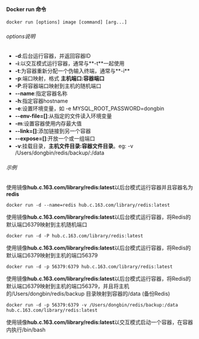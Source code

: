 

#### Docker run 命令

```properties
docker run [options] image [command] [arg...]
```

###### options说明

- **-d**:后台运行容器，并返回容器ID
- **-i**:以交互模式运行容器，通常与**-t**一起使用
- **-t**:为容器重新分配一个伪输入终端，通常与**-i**
- **-p**:端口映射，格式 **主机端口:容器端口**
- **-P**:将容器端口映射到主机的随机端口
- **--name**:指定容器名称
- **-h**:指定容器hostname
- **-e**:设置环境变量，如 -e MYSQL_ROOT_PASSWORD=dongbin
- **--env-file=[]**:从指定的文件读入环境变量
- **-m**:设置容器使用内存最大值
- **--link=[]**:添加链接到另一个容器
- **--expose=[]**:开放一个或一组端口
- **-v**:挂载目录，**主机文件目录:容器文件目录**。eg: -v /Users/dongbin/redis/backup/:/data

###### 示例

使用镜像**hub.c.163.com/library/redis:latest**以后台模式运行容器并且容器名为 **redis**

```properties
docker run -d --name=redis hub.c.163.com/library/redis:latest
```

使用镜像**hub.c.163.com/library/redis:latest**以后台模式运行容器，将Redis的默认端口6379映射到主机随机端口

```properties
docker run -d -P hub.c.163.com/library/redis:latest
```

使用镜像**hub.c.163.com/library/redis:latest**以后台模式运行容器，将Redis的默认端口6379映射到主机的端口56379

```properties
docker run -d -p 56379:6379 hub.c.163.com/library/redis:latest
```

使用镜像**hub.c.163.com/library/redis:latest**以后台模式运行容器，将Redis的默认端口6379映射到主机的端口56379，并且将主机的/Users/dongbin/redis/backup 目录映射到容器的/data (备份Redis)

```properties
docker run -d -p 56379:6379 -v /Users/dongbin/redis/backup:/data hub.c.163.com/library/redis:latest
```

使用镜像**hub.c.163.com/library/redis:latest**以交互模式启动一个容器，在容器内执行/bin/bash



